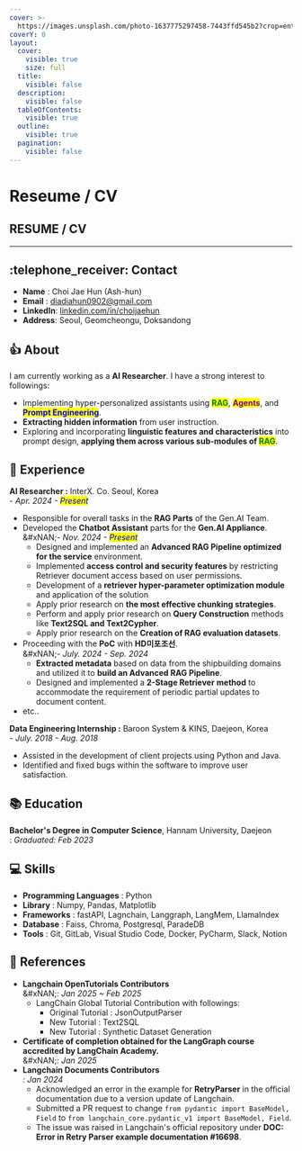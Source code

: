 ```yaml
---
cover: >-
  https://images.unsplash.com/photo-1637775297458-7443ffd545b2?crop=entropy&cs=srgb&fm=jpg&ixid=M3wxOTcwMjR8MHwxfHNlYXJjaHwzfHxibGFja3xlbnwwfHx8fDE3MzA2MjA5NjZ8MA&ixlib=rb-4.0.3&q=85
coverY: 0
layout:
  cover:
    visible: true
    size: full
  title:
    visible: false
  description:
    visible: false
  tableOfContents:
    visible: true
  outline:
    visible: true
  pagination:
    visible: false
---
```


# Reseume / CV

## RESUME / CV

***

## :telephone\_receiver:  **Contact**&#x20;

* **Name** : Choi Jae Hun (Ash-hun)
* **Email** : diadiahun0902@gmail.com
* **LinkedIn**: [linkedin.com/in/choijaehun](https://www.linkedin.com/in/choijaehun)
* **Address**: Seoul, Geomcheongu, Doksandong

## :thumbsup: About&#x20;

I am currently working as a **AI Researcher**. I have a strong interest to followings:&#x20;

* Implementing hyper-personalized assistants using <mark style="color:green;">**RAG**</mark>, <mark style="color:purple;">**Agents**</mark>, and <mark style="color:blue;">**Prompt Engineering**</mark>.
* **Extracting hidden information** from user instruction.
* Exploring and incorporating **linguistic features and characteristics** into prompt design, **applying them across various sub-modules of&#x20;**<mark style="color:green;">**RAG**</mark>.

## :necktie: Experience &#x20;

**AI Researcher :** InterX. Co. Seoul, Korea\
\- _Apr. 2024 - <mark style="color:blue;">Present</mark>_

* Responsible for overall tasks in the **RAG Parts** of the Gen.AI Team.
* Developed the **Chatbot Assistant** parts for the **Gen.AI Appliance**.\
  &#xNAN;_- Nov. 2024 - <mark style="color:blue;">Present</mark>_
  * Designed and implemented an **Advanced RAG Pipeline optimized for the service** environment.
  * Implemented **access control and security features** by restricting Retriever document access based on user permissions.
  * Development of a **retriever hyper-parameter optimization module** and application of the solution
  * Apply prior research on **the most effective chunking strategies**.
  * Perform and apply prior research on **Query Construction** methods like **Text2SQL and Text2Cypher**.
  * Apply prior research on the **Creation of RAG evaluation datasets**.
* Proceeding with the **PoC** with **HD미포조선**.\
  &#xNAN;_- July. 2024 - Sep. 2024_
  * **Extracted metadata** based on data from the shipbuilding domains and utilized it to **build an Advanced RAG Pipeline**.
  * Designed and implemented a **2-Stage Retriever** **method** to accommodate the requirement of periodic partial updates to document content.
* etc..

**Data Engineering Internship :** Baroon System & KINS, Daejeon, Korea\
&#x20; \- _July. 2018 - Aug. 2018_

* Assisted in the development of client projects using Python and Java.
* Identified and fixed bugs within the software to improve user satisfaction.

## :books: Education&#x20;

**Bachelor's Degree in Computer Science**, Hannam University, Daejeon\
: _Graduated: Feb 2023_

## :computer: Skills&#x20;

* **Programming Languages** : Python
* **Library** : Numpy, Pandas, Matplotlib
* **Frameworks** : fastAPI, Lagnchain, Langgraph, LangMem, LlamaIndex
* **Database** : Faiss, Chroma, Postgresql, ParadeDB
* **Tools** : Git, GitLab, Visual Studio Code, Docker, PyCharm, Slack, Notion

## :newspaper: References&#x20;

* **Langchain OpenTutorials Contributors**\
  &#xNAN;_: Jan 2025 \~ Feb 2025_
  * LangChain Global Tutorial Contribution with followings:
    * Original Tutorial : JsonOutputParser
    * New Tutorial : Text2SQL
    * New Tutorial : Synthetic Dataset Generation
* **Certificate of completion obtained for the LangGraph course accredited by LangChain Academy.**\
  &#xNAN;_: Jan 2025_
* **Langchain Documents Contributors**\
  &#x20;_: Jan 2024_
  * Acknowledged an error in the example for **RetryParser** in the official documentation due to a version update of Langchain.
  * Submitted a PR request to change `from pydantic import BaseModel, Field` to `from langchain_core.pydantic_v1 import BaseModel, Field`.
  * The issue was raised in Langchain's official repository under **DOC: Error in Retry Parser example documentation #16698**.

